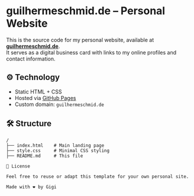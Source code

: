 # guilhermeschmid.de – Personal Website

This is the source code for my personal website, available at **[guilhermeschmid.de](https://guilhermeschmid.de)**.  
It serves as a digital business card with links to my online profiles and contact information.

## ⚙️ Technology

- Static HTML + CSS
- Hosted via [GitHub Pages](https://pages.github.com/)
- Custom domain: `guilhermeschmid.de`

## 🛠️ Structure

```text
/
├── index.html    # Main landing page
├── style.css     # Minimal CSS styling
├── README.md     # This file

📄 License

Feel free to reuse or adapt this template for your own personal site.

Made with ❤️ by Gigi
